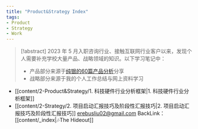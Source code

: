 ```yaml
---
title: "Product&Strategy Index"
tags:
- Product
- Strategy
- Work
---
```

>[!abstract] 2023 年 5 月入职咨询行业、接触互联网行业客户以来，发现个人需要补充学校大量产品、战略领域的知识。以下学习笔记中：
>	- 产品部分来源于[纯银的60篇产品分析](https://www.jianshu.com/u/c22ccc510fb9)分享
>	- 战略部分来源于我的个人工作总结与网上资料学习

-  [[content/2-Product&Strategy/1. 科技硬件行业分析框架|1. 科技硬件行业分析框架]]
-  [[content/2-Strategy/2. 项目启动汇报技巧及阶段性汇报技巧|2. 项目启动汇报技巧及阶段性汇报技巧]]
erebusliu02@gmail.com
BackLink：[[content/_index|🎶The Hideout]]
